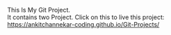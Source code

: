 This Is My Git Project.<br>
It contains two Project.
Click on this to live this project:<br>
https://ankitchannekar-coding.github.io/Git-Projects/
